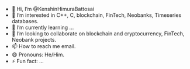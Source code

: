 - 👋 Hi, I’m @KenshinHimuraBattosai
- 👀 I’m interested in C++, C, blockchain, FinTech, Neobanks, Timeseries databases.
- 🌱 I’m currently learning ...
- 💞️ I’m looking to collaborate on blockchain and cryptocurrency, FinTech, Neobank projects.
- 📫 How to reach me email.
- 😄 Pronouns: He/Him.
- ⚡ Fun fact: ...

<!---
KenshinHimuraBattosai/KenshinHimuraBattosai is a ✨ special ✨ repository because its `README.md` (this file) appears on your GitHub profile.
You can click the Preview link to take a look at your changes.
--->
